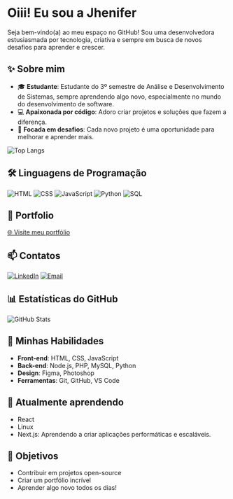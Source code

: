 # Oiii! Eu sou a Jhenifer

Seja bem-vindo(a) ao meu espaço no GitHub! Sou uma desenvolvedora estusiasmada por tecnologia, criativa e sempre em busca de novos desafios para aprender e crescer.

## ✨ Sobre mim

- 🎓 **Estudante**: Estudante do 3º semestre de Análise e Desenvolvimento de Sistemas, sempre aprendendo algo novo, especialmente no mundo do desenvolvimento de software.
- 💻 **Apaixonada por código**: Adoro criar projetos e soluções que fazem a diferença.
- 💪 **Focada em desafios**: Cada novo projeto é uma oportunidade para melhorar e aprender mais.

![Top Langs](https://github-readme-stats.vercel.app/api/top-langs/?username=JheniferFM&layout=compact&theme=jolly)

## 🛠 Linguagens de Programação

![HTML](https://img.shields.io/badge/HTML-fa62a1?style=for-the-badge&logo=html5&logoColor=white)
![CSS](https://img.shields.io/badge/CSS-fc85c4?style=for-the-badge&logo=css3&logoColor=white)
![JavaScript](https://img.shields.io/badge/JavaScript-fd7bac?style=for-the-badge&logo=javascript&logoColor=white)
![Python](https://img.shields.io/badge/Python-f27aa9?style=for-the-badge&logo=python&logoColor=white)
![SQL](https://img.shields.io/badge/SQL-e75480?style=for-the-badge&logo=postgresql&logoColor=white)

## 📖 Portfolio

[🌐 Visite meu portfólio](https://jheniferfm.github.io/Portf-lio/)

## 📫 Contatos

[![LinkedIn](https://img.shields.io/badge/LinkedIn-f27aa9?style=for-the-badge&logo=linkedin&logoColor=white)](https://www.linkedin.com/in/jhenifer-meneses-98293b300)
[![Email](https://img.shields.io/badge/Email-e75480?style=for-the-badge&logo=gmail&logoColor=white)](https://mail.google.com/mail/u/0/#inbox?compose=CllgCJTNHnvSsbgdgdFQKnHGcBkgkpFqhlfsJPRbGnqHjJWxGnnvwMPgWpjWGcwZJJCwwZpRTcL)

## 📊 Estatísticas do GitHub

![GitHub Stats](https://github-readme-stats.vercel.app/api?username=JheniferFM&show_icons=true&hide_title=true&count_private=true&include_all_commits=true&theme=jolly)

## 🚀 Minhas Habilidades

- **Front-end**: HTML, CSS, JavaScript
- **Back-end**: Node.js, PHP, MySQL, Python
- **Design**: Figma, Photoshop
- **Ferramentas**: Git, GitHub, VS Code

## 🌱 Atualmente aprendendo

- React
- Linux
- Next.js: Aprendendo a criar aplicações performáticas e escaláveis.

## 🎯 Objetivos

- Contribuir em projetos open-source
- Criar um portfólio incrível
- Aprender algo novo todos os dias!
